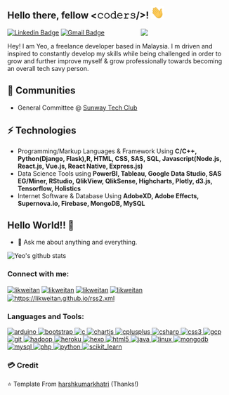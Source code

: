 <h2> Hello there, fellow <𝚌𝚘𝚍𝚎𝚛𝚜/>! <img src="https://raw.githubusercontent.com/ABSphreak/ABSphreak/master/gifs/Hi.gif" width="30px"></h2>

<img align='right' src='https://user-images.githubusercontent.com/5713670/87202985-820dcb80-c2b6-11ea-9f56-7ec461c497c3.gif' width='200"'>

[![Linkedin Badge](https://img.shields.io/badge/-yeoyeewen-blue?style=flat-square&logo=Linkedin&logoColor=white&link=https://www.linkedin.com/in/yeo-yee-wen-soyabean-39a074189/)](https://www.linkedin.com/in/yeo-yee-wen-soyabean-39a074189/) 
[![Gmail Badge](https://img.shields.io/badge/-yeoyeewen@gmail.com-c14438?style=flat-square&logo=Gmail&logoColor=white&link=mailto:yeoyeewen@gmail.com)](mailto:yeoyeewen@gmail.com)

Hey! I am Yeo, a freelance developer based in Malaysia. I m driven and inspired to constantly develop my skills while being challenged in order to grow and further improve myself & grow professionally towards becoming an overall tech savy person. 
## 👯 Communities
* General Committee @ [Sunway Tech Club](https://github.com/sunwaytechclub)
## ⚡ Technologies
- Programming/Markup Languages & Framework Using **C/C++, Python(Django, Flask),R, HTML, CSS, SAS, SQL, Javascript(Node.js, React.js, Vue.js, React Native, Express.js)**
- Data Science Tools using **PowerBI, Tableau, Google Data Studio, SAS EG/Miner, RStudio, QlikView, QlikSense, Highcharts, Plotly, d3.js, Tensorflow, Holistics**
- Internet Software & Database Using **AdobeXD, Adobe Effects, Supernova.io, Firebase, MongoDB, MySQL**
## Hello World!! 🤔
- 💬 Ask me about anything and everything.

![Yeo's github stats](https://github-readme-stats.vercel.app/api?username=SoyarBeanery&hide=["issues"]&show_icons=true)

<h3 align="left">Connect with me:</h3>
<p align="left">
<a href="https://twitter.com/likweitan" target="blank"><img align="center" src="https://cdn.jsdelivr.net/npm/simple-icons@3.0.1/icons/twitter.svg" alt="likweitan" height="30" width="40" /></a>
<a href="https://linkedin.com/in/likweitan" target="blank"><img align="center" src="https://cdn.jsdelivr.net/npm/simple-icons@3.0.1/icons/linkedin.svg" alt="likweitan" height="30" width="40" /></a>
<a href="https://kaggle.com/likweitan" target="blank"><img align="center" src="https://cdn.jsdelivr.net/npm/simple-icons@3.0.1/icons/kaggle.svg" alt="likweitan" height="30" width="40" /></a>
<a href="https://instagram.com/likweitan" target="blank"><img align="center" src="https://cdn.jsdelivr.net/npm/simple-icons@3.0.1/icons/instagram.svg" alt="likweitan" height="30" width="40" /></a>
<a href="/https://likweitan.github.io/rss2.xml" target="blank"><img align="center" src="https://cdn.jsdelivr.net/npm/simple-icons@3.0.1/icons/rss.svg" alt="https://likweitan.github.io/rss2.xml" height="30" width="40" /></a>
</p>

<h3 align="left">Languages and Tools:</h3>
<p align="left"> <a href="https://www.arduino.cc/" target="_blank"> <img src="https://cdn.worldvectorlogo.com/logos/arduino-1.svg" alt="arduino" width="40" height="40"/> </a> <a href="https://getbootstrap.com" target="_blank"> <img src="https://devicons.github.io/devicon/devicon.git/icons/bootstrap/bootstrap-plain.svg" alt="bootstrap" width="40" height="40"/> </a> <a href="https://www.cprogramming.com/" target="_blank"> <img src="https://devicons.github.io/devicon/devicon.git/icons/c/c-original.svg" alt="c" width="40" height="40"/> </a> <a href="https://www.chartjs.org" target="_blank"> <img src="https://www.chartjs.org/media/logo-title.svg" alt="chartjs" width="40" height="40"/> </a> <a href="https://www.w3schools.com/cpp/" target="_blank"> <img src="https://devicons.github.io/devicon/devicon.git/icons/cplusplus/cplusplus-original.svg" alt="cplusplus" width="40" height="40"/> </a> <a href="https://www.w3schools.com/cs/" target="_blank"> <img src="https://devicons.github.io/devicon/devicon.git/icons/csharp/csharp-original.svg" alt="csharp" width="40" height="40"/> </a> <a href="https://www.w3schools.com/css/" target="_blank"> <img src="https://devicons.github.io/devicon/devicon.git/icons/css3/css3-original-wordmark.svg" alt="css3" width="40" height="40"/> </a> <a href="https://cloud.google.com" target="_blank"> <img src="https://www.vectorlogo.zone/logos/google_cloud/google_cloud-icon.svg" alt="gcp" width="40" height="40"/> </a> <a href="https://git-scm.com/" target="_blank"> <img src="https://www.vectorlogo.zone/logos/git-scm/git-scm-icon.svg" alt="git" width="40" height="40"/> </a> <a href="https://hadoop.apache.org/" target="_blank"> <img src="https://www.vectorlogo.zone/logos/apache_hadoop/apache_hadoop-icon.svg" alt="hadoop" width="40" height="40"/> </a> <a href="https://heroku.com" target="_blank"> <img src="https://www.vectorlogo.zone/logos/heroku/heroku-icon.svg" alt="heroku" width="40" height="40"/> </a> <a href="hexo.io/" target="_blank"> <img src="https://www.vectorlogo.zone/logos/hexoio/hexoio-icon.svg" alt="hexo" width="40" height="40"/> </a> <a href="https://www.w3.org/html/" target="_blank"> <img src="https://devicons.github.io/devicon/devicon.git/icons/html5/html5-original-wordmark.svg" alt="html5" width="40" height="40"/> </a> <a href="https://www.java.com" target="_blank"> <img src="https://devicons.github.io/devicon/devicon.git/icons/java/java-original-wordmark.svg" alt="java" width="40" height="40"/> </a> <a href="https://www.linux.org/" target="_blank"> <img src="https://devicons.github.io/devicon/devicon.git/icons/linux/linux-original.svg" alt="linux" width="40" height="40"/> </a> <a href="https://www.mongodb.com/" target="_blank"> <img src="https://devicons.github.io/devicon/devicon.git/icons/mongodb/mongodb-original-wordmark.svg" alt="mongodb" width="40" height="40"/> </a> <a href="https://www.mysql.com/" target="_blank"> <img src="https://devicons.github.io/devicon/devicon.git/icons/mysql/mysql-original-wordmark.svg" alt="mysql" width="40" height="40"/> </a> <a href="https://www.php.net" target="_blank"> <img src="https://devicons.github.io/devicon/devicon.git/icons/php/php-original.svg" alt="php" width="40" height="40"/> </a> <a href="https://www.python.org" target="_blank"> <img src="https://devicons.github.io/devicon/devicon.git/icons/python/python-original.svg" alt="python" width="40" height="40"/> </a> <a href="https://scikit-learn.org/" target="_blank"> <img src="https://upload.wikimedia.org/wikipedia/commons/0/05/Scikit_learn_logo_small.svg" alt="scikit_learn" width="40" height="40"/> </a> </p>

### 💳 Credit
⭐️ Template From [harshkumarkhatri](https://github.com/harshkumarkhatri) (Thanks!)




